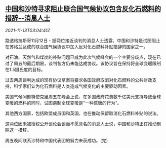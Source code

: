 <!--1636774262000-->
[中国和沙特寻求阻止联合国气候协议包含反化石燃料的措辞--消息人士](https://cn.reuters.com/article/china-sa-fossil-fuel-cop26-1113-idCNKBS2HY03B)
------

<div><i>2021-11-13T03:04:41Z</i></div><p>路透格拉斯哥11月12日 - 据两位接近谈判的消息人士透露，中国和沙特是试图阻止在苏格兰达成的联合国气候协议中加入反对化石燃料补贴措辞的国家之一。</p><p>对石油、天然气和煤炭的补贴问题已成为此次气候峰会的一个主要分歧点，现在已过了周五的最后期限，谈判各方仍未能达成协议。该协议旨在保持将全球变暖限制在1.5摄氏度的目标。</p><p>过去两周谈判达成的现有协议草案将要求各国政府取消对化石燃料的公共财政支持，科学家们认为化石燃料是人类造成气候变化的主要驱动因素。</p><p>美国气候问题特使克里周五在峰会上说，在多国政府花费数千亿美元支持导致全球变暖的燃料的同时，试图遏制全球变暖是“一种荒唐的行为”。</p><p>其他西方国家，包括欧盟成员国和英国，也在推动保留取消化石燃料补贴的说法。</p><p>这两位因未被授权公开谈论会谈而不愿具名的消息人士说，中国和沙特正在推动删除这一措辞。</p><p>周五晚间联系沙特和中国代表团的努力未获成功。(完)</p>
